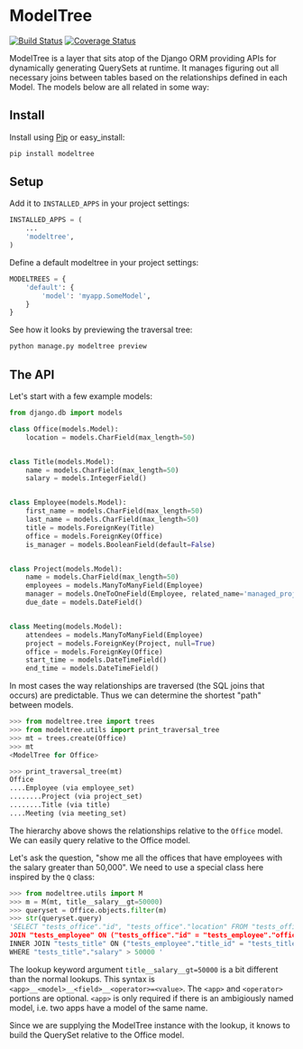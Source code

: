 # ModelTree

[![Build Status](https://travis-ci.org/chop-dbhi/modeltree.svg?branch=master)](https://travis-ci.org/chop-dbhi/modeltree) [![Coverage Status](https://img.shields.io/coveralls/chop-dbhi/modeltree.svg)](https://coveralls.io/r/chop-dbhi/modeltree)

ModelTree is a layer that sits atop of the Django ORM providing APIs for
dynamically generating QuerySets at runtime. It manages figuring out all
necessary joins between tables based on the relationships defined in each
Model. The models below are all related in some way:

## Install

Install using [Pip](http://pypi.python.org/pypi/pip) or easy_install:

```bash
pip install modeltree
```

## Setup

Add it to `INSTALLED_APPS` in your project settings:

```python
INSTALLED_APPS = (
    ...
    'modeltree',
)
```

Define a default modeltree in your project settings:

```python
MODELTREES = {
    'default': {
        'model': 'myapp.SomeModel',
    }
}
```

See how it looks by previewing the traversal tree:

```bash
python manage.py modeltree preview
```

## The API

Let's start with a few example models:

```python
from django.db import models

class Office(models.Model):
    location = models.CharField(max_length=50)


class Title(models.Model):
    name = models.CharField(max_length=50)
    salary = models.IntegerField()


class Employee(models.Model):
    first_name = models.CharField(max_length=50)
    last_name = models.CharField(max_length=50)
    title = models.ForeignKey(Title)
    office = models.ForeignKey(Office)
    is_manager = models.BooleanField(default=False)


class Project(models.Model):
    name = models.CharField(max_length=50)
    employees = models.ManyToManyField(Employee)
    manager = models.OneToOneField(Employee, related_name='managed_projects')
    due_date = models.DateField()


class Meeting(models.Model):
    attendees = models.ManyToManyField(Employee)
    project = models.ForeignKey(Project, null=True)
    office = models.ForeignKey(Office)
    start_time = models.DateTimeField()
    end_time = models.DateTimeField()
```

In most cases the way relationships are traversed (the SQL joins that
occurs) are predictable. Thus we can determine the shortest "path" between
models.

```python
>>> from modeltree.tree import trees
>>> from modeltree.utils import print_traversal_tree
>>> mt = trees.create(Office)
>>> mt
<ModelTree for Office>

>>> print_traversal_tree(mt)
Office
....Employee (via employee_set)
........Project (via project_set)
........Title (via title)
....Meeting (via meeting_set)
```

The hierarchy above shows the relationships relative to the ``Office`` model.
We can easily query relative to the Office model.

Let's ask the question, "show me all the offices that have employees with the
salary greater than 50,000". We need to use a special class here inspired by
the ``Q`` class:

```python
>>> from modeltree.utils import M
>>> m = M(mt, title__salary__gt=50000)
>>> queryset = Office.objects.filter(m)
>>> str(queryset.query)
'SELECT "tests_office"."id", "tests_office"."location" FROM "tests_office" INNER
JOIN "tests_employee" ON ("tests_office"."id" = "tests_employee"."office_id")
INNER JOIN "tests_title" ON ("tests_employee"."title_id" = "tests_title"."id")
WHERE "tests_title"."salary" > 50000 '
```

The lookup keyword argument ``title__salary__gt=50000`` is a bit different than
the normal lookups. This syntax is ``<app>__<model>__<field>__<operator>=<value>``.
The ``<app>`` and ``<operator>`` portions are optional. ``<app>`` is only required
if there is an ambigiously named model, i.e. two apps have a model of the same
name.

Since we are supplying the ModelTree instance with the lookup, it knows to
build the QuerySet relative to the Office model.
